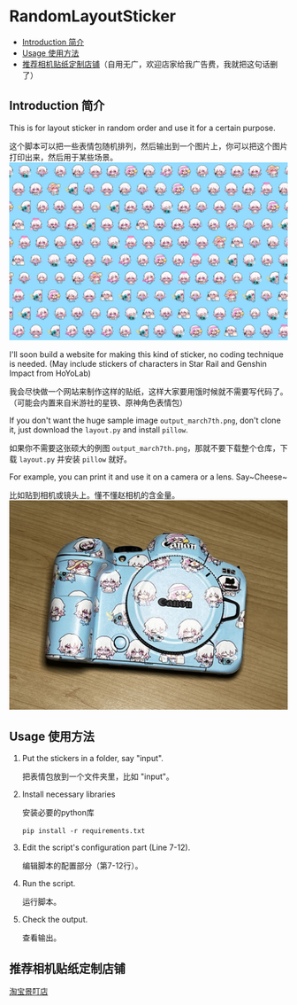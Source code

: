# RandomLayoutSticker

- [Introduction 简介](#introduction-简介)
- [Usage 使用方法](#usage-使用方法)
- [推荐相机贴纸定制店铺](#推荐相机贴纸定制店铺)（自用无广，欢迎店家给我广告费，我就把这句话删了）

## Introduction 简介
This is for layout sticker in random order and use it for a certain purpose.

这个脚本可以把一些表情包随机排列，然后输出到一个图片上，你可以把这个图片打印出来，然后用于某些场景。
![output](sample_usage/output_march7th.jpg)


I'll soon build a website for making this kind of sticker, no coding technique is needed. (May include stickers of characters in Star Rail and Genshin Impact from HoYoLab)

我会尽快做一个网站来制作这样的贴纸，这样大家要用饿时候就不需要写代码了。（可能会内置来自米游社的星铁、原神角色表情包）


If you don't want the huge sample image `output_march7th.png`, don't clone it, just download the `layout.py` and install `pillow`.

如果你不需要这张硕大的例图 `output_march7th.png`，那就不要下载整个仓库，下载 `layout.py` 并安装 `pillow` 就好。


For example, you can print it and use it on a camera or a lens. Say\~Cheese\~

比如贴到相机或镜头上。懂不懂赵相机的含金量。
![赵相机](sample_usage/march7th.jpg)

## Usage 使用方法
1. Put the stickers in a folder, say "input".

    把表情包放到一个文件夹里，比如 "input"。
2. Install necessary libraries

   安装必要的python库
   
    `pip install -r requirements.txt`
3. Edit the script's configuration part (Line 7-12).

    编辑脚本的配置部分（第7-12行）。
4. Run the script.

    运行脚本。
5. Check the output.

    查看输出。

## 推荐相机贴纸定制店铺
[淘宝景叮店](https://m.tb.cn/h.g3u2AJTCspsWc69?tk=UXeLWDec3aK)
